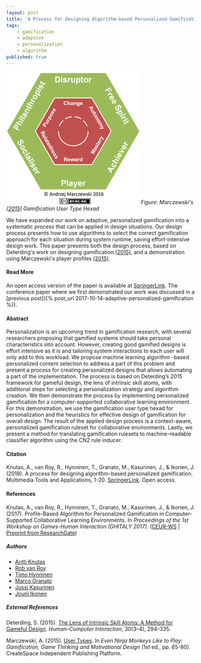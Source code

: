 ```yaml
---
layout: post
title: 'A Process for Designing Algorithm-based Personalized Gamification'
tags:
    - gamification
    - adaptive 
    - personalization
    - algorithm
published: true
---
```


![Figure: Marczewski's (2015) Gamification User Type Hexad](/assets/img/2017-10-14-gamification-hexad-halfsize.png)
*Figure: Marczewski's [(2015)](#external-references) Gamification User Type Hexad*

We have expanded our work on adaptive, personalized gamification into a systematic process that can be applied in design situations. Our design process presents how to use algorithms to select the correct gamification approach for each situation during system runtime, saving effort-intensive design work. This paper presents both the design process, based on Deterding's work on designing gamification [(2015)](#external-references), and a demonstration using Marczewski's player profiles [(2015)](#external-references).

#### Read More
An open access version of the paper is available at [SpringerLink](https://doi.org/10.1007/s11042-018-6913-5). The conference paper where we first demonstrated our work was discussed in a [previous post]({% post_url 2017-10-14-adaptive-personalized-gamification %}).

<!--more-->

#### Abstract
Personalization is an upcoming trend in gamification research, with several researchers proposing that gamified systems should take personal characteristics into account. However, creating good gamified designs is effort intensive as it is and tailoring system interactions to each user will only add to this workload. We propose machine learning algorithm -based personalized content selection to address a part of this problem and present a process for creating personalized designs that allows automating a part of the implementation. The process is based on Deterding’s 2015 framework for gameful design, the lens of intrinsic skill atoms, with additional steps for selecting a personalization strategy and algorithm creation. We then demonstrate the process by implementing personalized gamification for a computer-supported collaborative learning environment. For this demonstration, we use the gamification user type hexad for personalization and the heuristics for effective design of gamification for overall design. The result of the applied design process is a context-aware, personalized gamification ruleset for collaborative environments. Lastly, we present a method for translating gamification rulesets to machine-readable classifier algorithm using the CN2 rule inducer.

#### Citation
Knutas, A., van Roy, R., Hynninen, T., Granato, M., Kasurinen, J., & Ikonen, J. (2018). A process for designing algorithm-based personalized gamification. Multimedia Tools and Applications, 1-20. [SpringerLink](https://doi.org/10.1007/s11042-018-6913-5). Open access.

#### References
Knutas, A., van Roy, R., Hynninen, T., Granato, M., Kasurinen, J., & Ikonen, J. (2017). Profile-Based Algorithm for Personalized Gamification in Computer-Supported Collaborative Learning Environments. In *Proceedings of the 1st Workshop on Games-Human Interaction (GHITALY 2017)*. ([CEUR-WS](http://ceur-ws.org/Vol-1956/GHItaly17_paper_07.pdf) | [Preprint from ResearchGate](https://www.researchgate.net/publication/320387170_Profile-Based_Algorithm_for_Personalized_Gamification_in_Computer-Supported_Collaborative_Learning_Environments))

##### Authors
* [Antti Knutas](https://twitter.com/aknutas)
* [Rob van Roy](https://twitter.com/RobvanRoy)
* [Timo Hynninen](https://twitter.com/TimoTHynninen)
* [Marco Granato](https://www.linkedin.com/in/granatomarco/)
* [Jussi Kasurinen](https://twitter.com/jkasurin)
* [Jouni Ikonen](https://twitter.com/jouni_ikonen)


##### External References
Deterding, S. (2015). [The Lens of Intrinsic Skill Atoms: A Method for Gameful Design](http://dx.doi.org/10.1080/07370024.2014.993471). *Human–Computer Interaction*, 30(3–4), 294–335.

Marczewski, A. (2015). [User Types](https://www.gamified.uk/user-types/). In *Even Ninja Monkeys Like to Play: Gamification, Game Thinking and Motivational Design* (1st ed., pp. 65-80). CreateSpace Independent Publishing Platform.